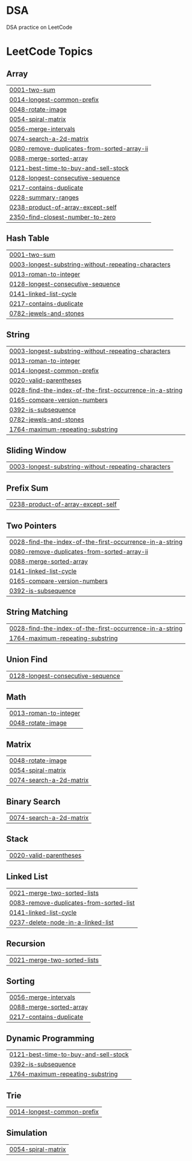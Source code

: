 # DSA
DSA practice on LeetCode

<!---LeetCode Topics Start-->
# LeetCode Topics
## Array
|  |
| ------- |
| [0001-two-sum](https://github.com/MuhammadOsamaNooruddin/DSA/tree/master/0001-two-sum) |
| [0014-longest-common-prefix](https://github.com/MuhammadOsamaNooruddin/DSA/tree/master/0014-longest-common-prefix) |
| [0048-rotate-image](https://github.com/MuhammadOsamaNooruddin/DSA/tree/master/0048-rotate-image) |
| [0054-spiral-matrix](https://github.com/MuhammadOsamaNooruddin/DSA/tree/master/0054-spiral-matrix) |
| [0056-merge-intervals](https://github.com/MuhammadOsamaNooruddin/DSA/tree/master/0056-merge-intervals) |
| [0074-search-a-2d-matrix](https://github.com/MuhammadOsamaNooruddin/DSA/tree/master/0074-search-a-2d-matrix) |
| [0080-remove-duplicates-from-sorted-array-ii](https://github.com/MuhammadOsamaNooruddin/DSA/tree/master/0080-remove-duplicates-from-sorted-array-ii) |
| [0088-merge-sorted-array](https://github.com/MuhammadOsamaNooruddin/DSA/tree/master/0088-merge-sorted-array) |
| [0121-best-time-to-buy-and-sell-stock](https://github.com/MuhammadOsamaNooruddin/DSA/tree/master/0121-best-time-to-buy-and-sell-stock) |
| [0128-longest-consecutive-sequence](https://github.com/MuhammadOsamaNooruddin/DSA/tree/master/0128-longest-consecutive-sequence) |
| [0217-contains-duplicate](https://github.com/MuhammadOsamaNooruddin/DSA/tree/master/0217-contains-duplicate) |
| [0228-summary-ranges](https://github.com/MuhammadOsamaNooruddin/DSA/tree/master/0228-summary-ranges) |
| [0238-product-of-array-except-self](https://github.com/MuhammadOsamaNooruddin/DSA/tree/master/0238-product-of-array-except-self) |
| [2350-find-closest-number-to-zero](https://github.com/MuhammadOsamaNooruddin/DSA/tree/master/2350-find-closest-number-to-zero) |
## Hash Table
|  |
| ------- |
| [0001-two-sum](https://github.com/MuhammadOsamaNooruddin/DSA/tree/master/0001-two-sum) |
| [0003-longest-substring-without-repeating-characters](https://github.com/MuhammadOsamaNooruddin/DSA/tree/master/0003-longest-substring-without-repeating-characters) |
| [0013-roman-to-integer](https://github.com/MuhammadOsamaNooruddin/DSA/tree/master/0013-roman-to-integer) |
| [0128-longest-consecutive-sequence](https://github.com/MuhammadOsamaNooruddin/DSA/tree/master/0128-longest-consecutive-sequence) |
| [0141-linked-list-cycle](https://github.com/MuhammadOsamaNooruddin/DSA/tree/master/0141-linked-list-cycle) |
| [0217-contains-duplicate](https://github.com/MuhammadOsamaNooruddin/DSA/tree/master/0217-contains-duplicate) |
| [0782-jewels-and-stones](https://github.com/MuhammadOsamaNooruddin/DSA/tree/master/0782-jewels-and-stones) |
## String
|  |
| ------- |
| [0003-longest-substring-without-repeating-characters](https://github.com/MuhammadOsamaNooruddin/DSA/tree/master/0003-longest-substring-without-repeating-characters) |
| [0013-roman-to-integer](https://github.com/MuhammadOsamaNooruddin/DSA/tree/master/0013-roman-to-integer) |
| [0014-longest-common-prefix](https://github.com/MuhammadOsamaNooruddin/DSA/tree/master/0014-longest-common-prefix) |
| [0020-valid-parentheses](https://github.com/MuhammadOsamaNooruddin/DSA/tree/master/0020-valid-parentheses) |
| [0028-find-the-index-of-the-first-occurrence-in-a-string](https://github.com/MuhammadOsamaNooruddin/DSA/tree/master/0028-find-the-index-of-the-first-occurrence-in-a-string) |
| [0165-compare-version-numbers](https://github.com/MuhammadOsamaNooruddin/DSA/tree/master/0165-compare-version-numbers) |
| [0392-is-subsequence](https://github.com/MuhammadOsamaNooruddin/DSA/tree/master/0392-is-subsequence) |
| [0782-jewels-and-stones](https://github.com/MuhammadOsamaNooruddin/DSA/tree/master/0782-jewels-and-stones) |
| [1764-maximum-repeating-substring](https://github.com/MuhammadOsamaNooruddin/DSA/tree/master/1764-maximum-repeating-substring) |
## Sliding Window
|  |
| ------- |
| [0003-longest-substring-without-repeating-characters](https://github.com/MuhammadOsamaNooruddin/DSA/tree/master/0003-longest-substring-without-repeating-characters) |
## Prefix Sum
|  |
| ------- |
| [0238-product-of-array-except-self](https://github.com/MuhammadOsamaNooruddin/DSA/tree/master/0238-product-of-array-except-self) |
## Two Pointers
|  |
| ------- |
| [0028-find-the-index-of-the-first-occurrence-in-a-string](https://github.com/MuhammadOsamaNooruddin/DSA/tree/master/0028-find-the-index-of-the-first-occurrence-in-a-string) |
| [0080-remove-duplicates-from-sorted-array-ii](https://github.com/MuhammadOsamaNooruddin/DSA/tree/master/0080-remove-duplicates-from-sorted-array-ii) |
| [0088-merge-sorted-array](https://github.com/MuhammadOsamaNooruddin/DSA/tree/master/0088-merge-sorted-array) |
| [0141-linked-list-cycle](https://github.com/MuhammadOsamaNooruddin/DSA/tree/master/0141-linked-list-cycle) |
| [0165-compare-version-numbers](https://github.com/MuhammadOsamaNooruddin/DSA/tree/master/0165-compare-version-numbers) |
| [0392-is-subsequence](https://github.com/MuhammadOsamaNooruddin/DSA/tree/master/0392-is-subsequence) |
## String Matching
|  |
| ------- |
| [0028-find-the-index-of-the-first-occurrence-in-a-string](https://github.com/MuhammadOsamaNooruddin/DSA/tree/master/0028-find-the-index-of-the-first-occurrence-in-a-string) |
| [1764-maximum-repeating-substring](https://github.com/MuhammadOsamaNooruddin/DSA/tree/master/1764-maximum-repeating-substring) |
## Union Find
|  |
| ------- |
| [0128-longest-consecutive-sequence](https://github.com/MuhammadOsamaNooruddin/DSA/tree/master/0128-longest-consecutive-sequence) |
## Math
|  |
| ------- |
| [0013-roman-to-integer](https://github.com/MuhammadOsamaNooruddin/DSA/tree/master/0013-roman-to-integer) |
| [0048-rotate-image](https://github.com/MuhammadOsamaNooruddin/DSA/tree/master/0048-rotate-image) |
## Matrix
|  |
| ------- |
| [0048-rotate-image](https://github.com/MuhammadOsamaNooruddin/DSA/tree/master/0048-rotate-image) |
| [0054-spiral-matrix](https://github.com/MuhammadOsamaNooruddin/DSA/tree/master/0054-spiral-matrix) |
| [0074-search-a-2d-matrix](https://github.com/MuhammadOsamaNooruddin/DSA/tree/master/0074-search-a-2d-matrix) |
## Binary Search
|  |
| ------- |
| [0074-search-a-2d-matrix](https://github.com/MuhammadOsamaNooruddin/DSA/tree/master/0074-search-a-2d-matrix) |
## Stack
|  |
| ------- |
| [0020-valid-parentheses](https://github.com/MuhammadOsamaNooruddin/DSA/tree/master/0020-valid-parentheses) |
## Linked List
|  |
| ------- |
| [0021-merge-two-sorted-lists](https://github.com/MuhammadOsamaNooruddin/DSA/tree/master/0021-merge-two-sorted-lists) |
| [0083-remove-duplicates-from-sorted-list](https://github.com/MuhammadOsamaNooruddin/DSA/tree/master/0083-remove-duplicates-from-sorted-list) |
| [0141-linked-list-cycle](https://github.com/MuhammadOsamaNooruddin/DSA/tree/master/0141-linked-list-cycle) |
| [0237-delete-node-in-a-linked-list](https://github.com/MuhammadOsamaNooruddin/DSA/tree/master/0237-delete-node-in-a-linked-list) |
## Recursion
|  |
| ------- |
| [0021-merge-two-sorted-lists](https://github.com/MuhammadOsamaNooruddin/DSA/tree/master/0021-merge-two-sorted-lists) |
## Sorting
|  |
| ------- |
| [0056-merge-intervals](https://github.com/MuhammadOsamaNooruddin/DSA/tree/master/0056-merge-intervals) |
| [0088-merge-sorted-array](https://github.com/MuhammadOsamaNooruddin/DSA/tree/master/0088-merge-sorted-array) |
| [0217-contains-duplicate](https://github.com/MuhammadOsamaNooruddin/DSA/tree/master/0217-contains-duplicate) |
## Dynamic Programming
|  |
| ------- |
| [0121-best-time-to-buy-and-sell-stock](https://github.com/MuhammadOsamaNooruddin/DSA/tree/master/0121-best-time-to-buy-and-sell-stock) |
| [0392-is-subsequence](https://github.com/MuhammadOsamaNooruddin/DSA/tree/master/0392-is-subsequence) |
| [1764-maximum-repeating-substring](https://github.com/MuhammadOsamaNooruddin/DSA/tree/master/1764-maximum-repeating-substring) |
## Trie
|  |
| ------- |
| [0014-longest-common-prefix](https://github.com/MuhammadOsamaNooruddin/DSA/tree/master/0014-longest-common-prefix) |
## Simulation
|  |
| ------- |
| [0054-spiral-matrix](https://github.com/MuhammadOsamaNooruddin/DSA/tree/master/0054-spiral-matrix) |
<!---LeetCode Topics End-->